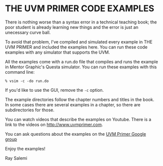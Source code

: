 # THE UVM PRIMER CODE EXAMPLES

There is nothing worse than a syntax error in a technical teaching
book; the poor student is already learning new things and the error is
just an unecessary curve ball.

To avoid that problem, I've compiled and simulated every example in
THE UVM PRIMER and included the examples here.  You can run these code
examples with any simulator that supports the UVM.

All the examples come with a run.do file that compiles and runs the
example in Mentor Graphic's Questa simulator. You can run these
examples with this command line:

`% vsim -c -do run.do`

If you'd like to use the GUI, remove the `-c` option.

The example directories follow the chapter numbers and titles in the
book.  In some cases there are several examples in a chapter, so there
are subdirectories for those.

You can watch videos that describe the examples on Youtube. There is a
link to the videos on <http://www.uvmprimer.com>. 

You can ask questions about the examples on the [UVM Primer Google group](https://groups.google.com/forum/#!forum/uvmprimer)

Enjoy the examples!

Ray Salemi

